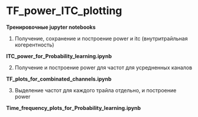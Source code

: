 # TF_power_ITC_plotting

**Тренировочные jupyter notebooks**  
1. Получение, сохранение и построение power и itc (внутритрайльная когерентность)

**ITC_power_for_Probability_learning.ipynb**

2. Получение и построение power для частот для усредненных каналов

**TF_plots_for_combinated_channels.ipynb**

3. Выделение частот для каждого трайла отдельно, и построение power

**Time_frequency_plots_for_Probability_learning.ipynb**
